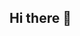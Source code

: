 ## Hi there 👋

<!--
**ashleymason1/ashleymason1** is a ✨ _special_ ✨ repository because its `README.md` (this file) appears on your GitHub profile.

Here are some ideas to get you started:

- 🔭 I’m currently working on completing my bachelors in cyber operations with and an emphasis in defense and forensic.
- 🌱 I love learning about the forensic side of cyber and how to use different tools to gather information.
- 😄 My favorite hobbies are running and playing volleyball. I also have 2 dogs that I love going on adventures wtih. 
- ⚡ Fun fact: I have an identitical twin. 
-->
